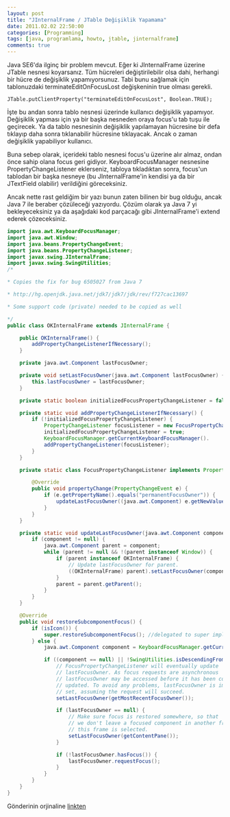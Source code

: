 ```yaml
---
layout: post
title: "JInternalFrame / JTable Değişiklik Yapamama"
date: 2011.02.02 22:50:00
categories: [Programming]
tags: [java, programlama, howto, jtable, jinternalframe]
comments: true
---
```

Java SE6'da ilginç bir problem mevcut. Eğer ki JInternalFrame üzerine JTable nesnesi koyarsanız. Tüm hücreleri değiştirilebilir olsa dahi, herhangi bir hücre de değişiklik yapamıyorsunuz. Tabi bunu sağlamak için tablonuzdaki terminateEditOnFocusLost değişkeninin true olması gerekli. 

<!--more-->

`JTable.putClientProperty("terminateEditOnFocusLost", Boolean.TRUE);`

İşte bu andan sonra tablo nesnesi üzerinde kullanıcı değişiklik yapamıyor. Değişiklik yapması için ya bir başka nesneden oraya focus'u tab tuşu ile geçirecek. Ya da tablo nesnesinin değişiklik yapılamayan hücresine bir defa tıklayıp daha sonra tıklanabilir hücresine tıklayacak. Ancak o zaman değişiklik yapabiliyor kullanıcı. 

Buna sebep olarak, içerideki tablo nesnesi focus'u üzerine alır almaz, ondan önce sahip olana focus geri gidiyor. KeyboardFocusManager nesnesine PropertyChangeListener eklerseniz, tabloya tıkladıktan sonra, focus'un tablodan bir başka nesneye (bu JInternalFrame'in kendisi ya da bir JTextField olabilir) verildiğini göreceksiniz. 

Ancak nette rast geldiğim bir yazı bunun zaten bilinen bir bug olduğu, ancak Java 7 ile beraber çözüleceği yazıyordu. Çözüm olarak ya Java 7 yi bekleyeceksiniz ya da aşağıdaki kod parçacağı gibi JInternalFrame'i extend ederek çözeceksiniz. 

```java
import java.awt.KeyboardFocusManager;
import java.awt.Window; 
import java.beans.PropertyChangeEvent; 
import java.beans.PropertyChangeListener; 
import javax.swing.JInternalFrame; 
import javax.swing.SwingUtilities; 
/* 

* Copies the fix for bug 6505027 from Java 7 

* http://hg.openjdk.java.net/jdk7/jdk7/jdk/rev/f727cac13697 

* Some support code (private) needed to be copied as well 

*/ 
public class OKInternalFrame extends JInternalFrame { 

    public OKInternalFrame() {
        addPropertyChangeListenerIfNecessary();
    }

    private java.awt.Component lastFocusOwner;

    private void setLastFocusOwner(java.awt.Component lastFocusOwner) {
        this.lastFocusOwner = lastFocusOwner;
    }

    private static boolean initializedFocusPropertyChangeListener = false;

    private static void addPropertyChangeListenerIfNecessary() {
        if (!initializedFocusPropertyChangeListener) {
            PropertyChangeListener focusListener = new FocusPropertyChangeListener();
            initializedFocusPropertyChangeListener = true;
            KeyboardFocusManager.getCurrentKeyboardFocusManager().
            addPropertyChangeListener(focusListener);
        }
    }

    private static class FocusPropertyChangeListener implements PropertyChangeListener {

        @Override
        public void propertyChange(PropertyChangeEvent e) {
            if (e.getPropertyName().equals("permanentFocusOwner")) {
                updateLastFocusOwner((java.awt.Component) e.getNewValue());
            }
        }
    }

    private static void updateLastFocusOwner(java.awt.Component component) {
        if (component != null) {
            java.awt.Component parent = component;
            while (parent != null && !(parent instanceof Window)) {
                if (parent instanceof OKInternalFrame) {
                    // Update lastFocusOwner for parent.
                    ((OKInternalFrame) parent).setLastFocusOwner(component);
                }
                parent = parent.getParent();
            }
        }
    }

    @Override
    public void restoreSubcomponentFocus() {
        if (isIcon()) {
            super.restoreSubcomponentFocus(); //delegated to super implementation, because it's correct there
        } else {
            java.awt.Component component = KeyboardFocusManager.getCurrentKeyboardFocusManager().getPermanentFocusOwner();

            if ((component == null) || !SwingUtilities.isDescendingFrom(component, this)) {
                // FocusPropertyChangeListener will eventually update
                // lastFocusOwner. As focus requests are asynchronous
                // lastFocusOwner may be accessed before it has been correctly
                // updated. To avoid any problems, lastFocusOwner is immediately
                // set, assuming the request will succeed.
                setLastFocusOwner(getMostRecentFocusOwner());

                if (lastFocusOwner == null) {
                    // Make sure focus is restored somewhere, so that
                    // we don't leave a focused component in another frame while
                    // this frame is selected.
                    setLastFocusOwner(getContentPane());
                }

                if (!lastFocusOwner.hasFocus()) {
                    lastFocusOwner.requestFocus();
                }
            }
        }
    }
}
```

Gönderinin orjinaline [linkten](http://babickababa.blogspot.com/2010/12/terminateeditonfocuslost-making.html)
